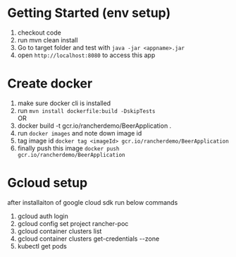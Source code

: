 # Getting Started (env setup)   
1. checkout code   
2. run mvn clean install   
3. Go to target folder and test with `java -jar <appname>.jar`      
4. open `http://localhost:8080` to access this app


# Create docker   
1. make sure docker cli is installed   
2. run `mvn install dockerfile:build -DskipTests`     
OR   
2. docker build -t gcr.io/rancherdemo/BeerApplication .         
3. run `docker images` and note down image id    
4. tag image id `docker tag <imageId> gcr.io/rancherdemo/BeerApplication`       
5. finally push this image `docker push gcr.io/rancherdemo/BeerApplication`     

# Gcloud setup 
after installaiton of google cloud sdk run below commands
1. gcloud auth login    
2. gcloud config set project rancher-poc    
3. gcloud container clusters list    
4. gcloud container clusters get-credentials <cluster name> --zone <zone name>  
5. kubectl get pods   


